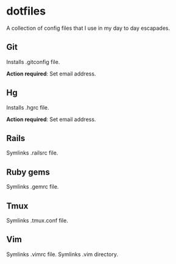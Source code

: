 dotfiles
========

A collection of config files that I use in my day to day escapades.

Git
---

Installs .gitconfig file.

**Action required**: Set email address.

Hg
--

Installs .hgrc file.

**Action required**: Set email address.

Rails
-----

Symlinks .railsrc file.

Ruby gems
---------

Symlinks .gemrc file.

Tmux
----

Symlinks .tmux.conf file.

Vim
---

Symlinks .vimrc file.
Symlinks .vim directory.
